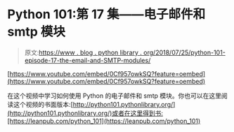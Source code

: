 # Python 101:第 17 集——电子邮件和 smtp 模块

> 原文:[https://www . blog . python library . org/2018/07/25/python-101-episode-17-the-email-and-SMTP-modules/](https://www.blog.pythonlibrary.org/2018/07/25/python-101-episode-17-the-email-and-smtp-modules/)

[https://www.youtube.com/embed/0Cf957owkSQ?feature=oembed](https://www.youtube.com/embed/0Cf957owkSQ?feature=oembed)

在这个视频中学习如何使用 Python 的电子邮件和 smtp 模块。你也可以在这里阅读这个视频的书面版本:[http://python101.pythonlibrary.org/](http://python101.pythonlibrary.org/)或者在这里得到书:[https://leanpub.com/python_101](https://leanpub.com/python_101)